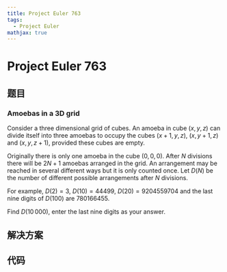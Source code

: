 ```yaml
---
title: Project Euler 763
tags:
  - Project Euler
mathjax: true
---
```

<escape><!-- more --></escape>
    
# Project Euler 763
## 题目
### Amoebas in a 3D grid


Consider a three dimensional grid of cubes. An amoeba in cube $(x, y, z)$ can divide itself into three amoebas to occupy the cubes $(x + 1, y, z)$, $(x, y + 1, z)$ and $(x, y, z + 1)$, provided these cubes are empty.


Originally there is only one amoeba in the cube $(0, 0, 0)$. After $N$ divisions there will be $2N+1$ amoebas arranged in the grid. An arrangement may be reached in several different ways but it is only counted once. Let $D(N)$ be the number of different possible arrangements after $N$ divisions.


For example, $D(2) = 3$, $D(10) = 44499$, $D(20)=9204559704$ and the last nine digits of $D(100)$ are $780166455$.


Find $D(10\,000)$, enter the last nine digits as your answer.



## 解决方案


## 代码


